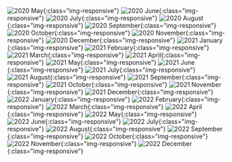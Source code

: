 ![2020 May](/humblebundle/HB_2020_05.png){:class="img-responsive"}
![2020 June](/humblebundle/HB_2020_06.png){:class="img-responsive"}
![2020 July](/humblebundle/HB_2020_07.png){:class="img-responsive"}
![2020 August](/humblebundle/HB_2020_08.png){:class="img-responsive"}
![2020 September](/humblebundle/HB_2020_09.png){:class="img-responsive"}
![2020 October](/humblebundle/HB_2020_10.png){:class="img-responsive"}
![2020 November](/humblebundle/HB_2020_11.png){:class="img-responsive"}
![2020 December](/humblebundle/HB_2020_12.png){:class="img-responsive"}
![2021 January](/humblebundle/HB_2021_01.png){:class="img-responsive"}
![2021 February](/humblebundle/HB_2021_02.png){:class="img-responsive"}
![2021 March](/humblebundle/HB_2021_03.png){:class="img-responsive"}
![2021 April](/humblebundle/HB_2021_04.png){:class="img-responsive"}
![2021 May](/humblebundle/HB_2021_05.png){:class="img-responsive"}
![2021 June](/humblebundle/HB_2021_06.png){:class="img-responsive"}
![2021 July](/humblebundle/HB_2021_07.png){:class="img-responsive"}
![2021 August](/humblebundle/HB_2021_08.png){:class="img-responsive"}
![2021 September](/humblebundle/HB_2021_09.png){:class="img-responsive"}
![2021 October](/humblebundle/HB_2021_10.png){:class="img-responsive"}
![2021 November](/humblebundle/HB_2021_11.png){:class="img-responsive"}
![2021 December](/humblebundle/HB_2021_12.png){:class="img-responsive"}
![2022 January](/humblebundle/HB_2022_01.png){:class="img-responsive"}
![2022 February](/humblebundle/HB_2022_02.png){:class="img-responsive"}
![2022 March](/humblebundle/HB_2022_03.png){:class="img-responsive"}
![2022 April](/humblebundle/HB_2022_04.png){:class="img-responsive"}
![2022 May](/humblebundle/HB_2022_05.png){:class="img-responsive"}
![2022 June](/humblebundle/HB_2022_06.png){:class="img-responsive"}
![2022 July](/humblebundle/HB_2022_07.png){:class="img-responsive"}
![2022 August](/humblebundle/HB_2022_08.png){:class="img-responsive"}
![2022 September](/humblebundle/HB_2022_09.png){:class="img-responsive"}
![2022 October](/humblebundle/HB_2022_10.png){:class="img-responsive"}
![2022 November](/humblebundle/HB_2022_11.png){:class="img-responsive"}
![2022 December](/humblebundle/HB_2022_12.png){:class="img-responsive"}
